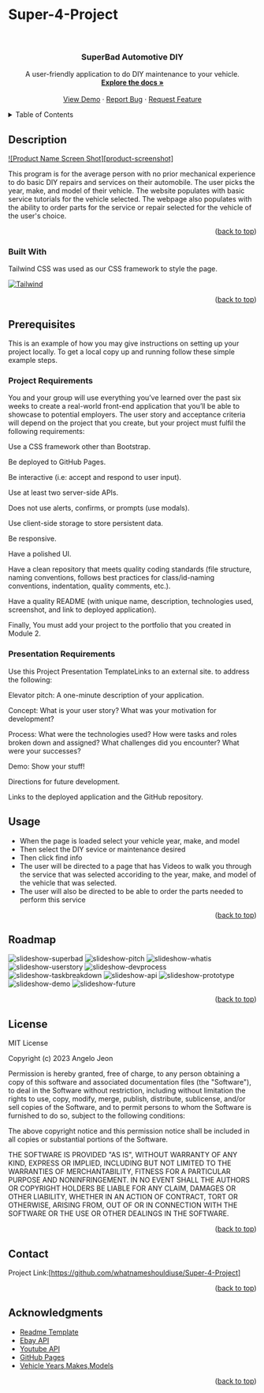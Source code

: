 # Super-4-Project

<a id="readme-top"></a>

<!-- PROJECT LOGO -->
<br />
<div align="center">
  <a href="https://github.com/othneildrew/Best-README-Template">
    <!-- <img src="images/logo.png" alt="Logo" width="80" height="80"> -->
  </a>

  <h3 align="center">SuperBad Automotive DIY</h3>

  <p align="center">
    A user-friendly application to do DIY maintenance to your vehicle. 
    <br />
    <a href="https://github.com/whatnameshouldiuse/Super-4-Project"><strong>Explore the docs »</strong></a>
    <br />
    <br />
    <a href="https://github.com/whatnameshouldiuse/Super-4-Project">View Demo</a>
    ·
    <a href="https://github.com/whatnameshouldiuse/Super-4-Project">Report Bug</a>
    ·
    <a href="https://github.com/whatnameshouldiuse/Super-4-Project">Request Feature</a>
  </p>
</div>



<!-- TABLE OF CONTENTS -->
<details>
  <summary>Table of Contents</summary>
  <ol>
    <li>
      <a href="#description">Description</a>
      <ul>
        <li><a href="#built-with">Built With</a></li>
      </ul>
    </li>
    <li>
      <a href="#prerequisites">Prerequisites</a>
      <ul>
        <li><a href="#project-requirements">Project Requirements</a></li>
        <li><a href="#presentation-requirements">Presentation Requirements</a></li>
      </ul>
    </li>
    <li><a href="#usage">Usage</a></li>
    <li><a href="#roadmap">Roadmap</a></li>
    <li><a href="#license">License</a></li>
    <li><a href="#contact">Contact</a></li>
    <li><a href="#acknowledgments">Acknowledgments</a></li>
  </ol>
</details>



<!-- ABOUT THE PROJECT -->
## Description

[![Product Name Screen Shot][product-screenshot]](https://example.com)

This program is for the average person with no prior mechanical experience to do basic DIY repairs and services on their automobile.
The user picks the year, make, and model of their vehicle.
The website populates with basic service tutorials for the vehicle selected.
The webpage also populates with the ability to order parts for the service or repair selected for the vehicle of the user's choice. 

<p align="right">(<a href="#readme-top">back to top</a>)</p>



### Built With

Tailwind CSS was used as our CSS framework to style the page. 


 [![Tailwind][Tailwind-img]][Tailwind-url]


<p align="right">(<a href="#readme-top">back to top</a>)</p>



<!-- GETTING STARTED -->
## Prerequisites

This is an example of how you may give instructions on setting up your project locally.
To get a local copy up and running follow these simple example steps.

### Project Requirements

You and your group will use everything you’ve learned over the past six weeks to create a real-world front-end application that you’ll be able to showcase to potential employers. The user story and acceptance criteria will depend on the project that you create, but your project must fulfil the following requirements:

Use a CSS framework other than Bootstrap.

Be deployed to GitHub Pages.

Be interactive (i.e: accept and respond to user input).

Use at least two server-side APIs.

Does not use alerts, confirms, or prompts (use modals).

Use client-side storage to store persistent data.

Be responsive.

Have a polished UI.

Have a clean repository that meets quality coding standards (file structure, naming conventions, follows best practices for class/id-naming conventions, indentation, quality comments, etc.).

Have a quality README (with unique name, description, technologies used, screenshot, and link to deployed application).

Finally, You must add your project to the portfolio that you created in Module 2.

### Presentation Requirements

Use this Project Presentation TemplateLinks to an external site. to address the following:

Elevator pitch: A one-minute description of your application.

Concept: What is your user story? What was your motivation for development?

Process: What were the technologies used? How were tasks and roles broken down and assigned? What challenges did you encounter? What were your successes?

Demo: Show your stuff!

Directions for future development.

Links to the deployed application and the GitHub repository.


## Usage

* When the page is loaded select your vehicle year, make, and model
* Then select the DIY sevice or maintenance desired
* Then click find info 
* The user will be directed to a page that has Videos to walk you through the service that was selected accoriding to the year, make, and model of the vehicle that was selected.
* The user will also be directed to be able to order the parts needed to perform this service

<p align="right">(<a href="#readme-top">back to top</a>)</p>



<!-- ROADMAP -->
## Roadmap
![slideshow-superbad](images/SuperBAD.jpg)
![slideshow-pitch](<images/SuperBAD (1).jpg>)
![slideshow-whatis](<images/SuperBAD (2).jpg>)
![slideshow-userstory](<images/SuperBAD (3).jpg>)
![slideshow-devprocess](<images/SuperBAD (4).jpg>)
![slideshow-taskbreakdown](<images/SuperBAD (5).jpg>)
![slideshow-api](<images/SuperBAD (6).jpg>)
![slideshow-prototype](<images/SuperBAD (7).jpg>)
![slideshow-demo](<images/SuperBAD (8).jpg>)
![slideshow-future](<images/SuperBAD (10).jpg>)

<p align="right">(<a href="#readme-top">back to top</a>)</p>


<!-- LICENSE -->
## License

MIT License

Copyright (c) 2023 Angelo Jeon

Permission is hereby granted, free of charge, to any person obtaining a copy
of this software and associated documentation files (the "Software"), to deal
in the Software without restriction, including without limitation the rights
to use, copy, modify, merge, publish, distribute, sublicense, and/or sell
copies of the Software, and to permit persons to whom the Software is
furnished to do so, subject to the following conditions:

The above copyright notice and this permission notice shall be included in all
copies or substantial portions of the Software.

THE SOFTWARE IS PROVIDED "AS IS", WITHOUT WARRANTY OF ANY KIND, EXPRESS OR
IMPLIED, INCLUDING BUT NOT LIMITED TO THE WARRANTIES OF MERCHANTABILITY,
FITNESS FOR A PARTICULAR PURPOSE AND NONINFRINGEMENT. IN NO EVENT SHALL THE
AUTHORS OR COPYRIGHT HOLDERS BE LIABLE FOR ANY CLAIM, DAMAGES OR OTHER
LIABILITY, WHETHER IN AN ACTION OF CONTRACT, TORT OR OTHERWISE, ARISING FROM,
OUT OF OR IN CONNECTION WITH THE SOFTWARE OR THE USE OR OTHER DEALINGS IN THE
SOFTWARE.

<p align="right">(<a href="#readme-top">back to top</a>)</p>



<!-- CONTACT -->
## Contact



Project Link:[https://github.com/whatnameshouldiuse/Super-4-Project]

<p align="right">(<a href="#readme-top">back to top</a>)</p>



<!-- ACKNOWLEDGMENTS -->
## Acknowledgments
* [Readme Template](https://github.com/othneildrew/Best-README-Template/blob/master/README.md?plain=1)
* [Ebay API](https://rapidapi.com/ruamazi/api/ebay-search-result)
* [Youtube API](https://rapidapi.com/ytdlfree/api/youtube-v31)
* [GitHub Pages](https://pages.github.com)
* [Vehicle Years,Makes,Models](https://www.velocityjournal.com/journal/)


<p align="right">(<a href="#readme-top">back to top</a>)</p>



<!-- MARKDOWN LINKS & IMAGES -->
<!-- https://www.markdownguide.org/basic-syntax/#reference-style-links -->
[Tailwind-url]: https://tailwindcss.com/
[Tailwind-img]: https://getlogovector.com/wp-content/uploads/2021/01/tailwind-css-logo-vector.png











<!-- [Next-url]: https://nextjs.org/
[React.js]: https://img.shields.io/badge/React-20232A?style=for-the-badge&logo=react&logoColor=61DAFB
[React-url]: https://reactjs.org/
[Vue.js]: https://img.shields.io/badge/Vue.js-35495E?style=for-the-badge&logo=vuedotjs&logoColor=4FC08D
[Vue-url]: https://vuejs.org/
[Angular.io]: https://img.shields.io/badge/Angular-DD0031?style=for-the-badge&logo=angular&logoColor=white
[Angular-url]: https://angular.io/
[Svelte.dev]: https://img.shields.io/badge/Svelte-4A4A55?style=for-the-badge&logo=svelte&logoColor=FF3E00
[Svelte-url]: https://svelte.dev/
[Laravel.com]: https://img.shields.io/badge/Laravel-FF2D20?style=for-the-badge&logo=laravel&logoColor=white
[Laravel-url]: https://laravel.com
[Bootstrap.com]: https://img.shields.io/badge/Bootstrap-563D7C?style=for-the-badge&logo=bootstrap&logoColor=white
[Bootstrap-url]: https://getbootstrap.com
[JQuery.com]: https://img.shields.io/badge/jQuery-0769AD?style=for-the-badge&logo=jquery&logoColor=white
[JQuery-url]: https://jquery.com  -->


